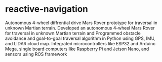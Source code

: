# reactive-navigation
Autonomous 4-wheel diffrential drive Mars Rover prototype for traversal in unknown Martian terrain.
Developed an autonomous 4-wheel Mars Rover for traversal in unknown Martian terrain and Programmed obstacle avoidance and goal-to-goal traversal algorithm in Python using GPS, IMU, and LIDAR cloud map.
Integrated microcontrollers like ESP32 and Arduino Mega, single board computers like Raspberry Pi and Jetson Nano, and sensors using ROS framework

